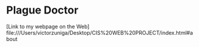 # Plague Doctor

[Link to my webpage on the Web] file:///Users/victorzuniga/Desktop/CIS%20WEB%20PROJECT/index.html#about
